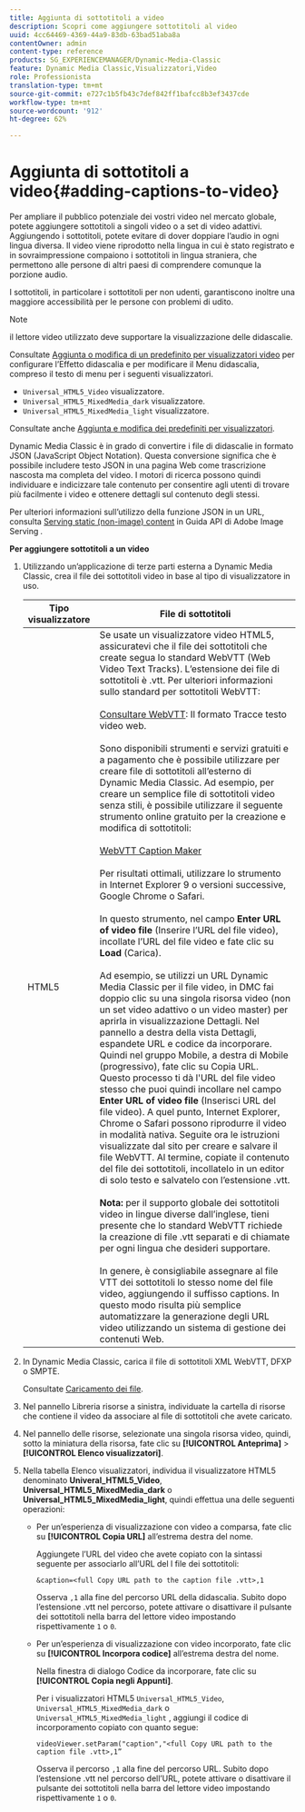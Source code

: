 ```yaml
---
title: Aggiunta di sottotitoli a video
description: Scopri come aggiungere sottotitoli al video
uuid: 4cc64469-4369-44a9-83db-63bad51aba8a
contentOwner: admin
content-type: reference
products: SG_EXPERIENCEMANAGER/Dynamic-Media-Classic
feature: Dynamic Media Classic,Visualizzatori,Video
role: Professionista
translation-type: tm+mt
source-git-commit: e727c1b5fb43c7def842ff1bafcc8b3ef3437cde
workflow-type: tm+mt
source-wordcount: '912'
ht-degree: 62%

---
```



# Aggiunta di sottotitoli a video{#adding-captions-to-video}

Per ampliare il pubblico potenziale dei vostri video nel mercato globale, potete aggiungere sottotitoli a singoli video o a set di video adattivi. Aggiungendo i sottotitoli, potete evitare di dover doppiare l’audio in ogni lingua diversa. Il video viene riprodotto nella lingua in cui è stato registrato e in sovraimpressione compaiono i sottotitoli in lingua straniera, che permettono alle persone di altri paesi di comprendere comunque la porzione audio.

I sottotitoli, in particolare i sottotitoli per non udenti, garantiscono inoltre una maggiore accessibilità per le persone con problemi di udito.

>[!NOTE]
>
>il lettore video utilizzato deve supportare la visualizzazione delle didascalie.

Consultate [Aggiunta o modifica di un predefinito per visualizzatori video](previewing-videos-video-viewer.md#adding_or_editing_a_video_viewer_preset) per configurare l’Effetto didascalia e per modificare il Menu didascalia, compreso il testo di menu per i seguenti visualizzatori.

* `Universal_HTML5_Video` visualizzatore.
* `Universal_HTML5_MixedMedia_dark` visualizzatore.
* `Universal_HTML5_MixedMedia_light` visualizzatore.

Consultate anche [Aggiunta e modifica dei predefiniti per visualizzatori](application-setup.md#adding_and_editing_viewer_presets).

Dynamic Media Classic è in grado di convertire i file di didascalie in formato JSON (JavaScript Object Notation). Questa conversione significa che è possibile includere testo JSON in una pagina Web come trascrizione nascosta ma completa del video. I motori di ricerca possono quindi individuare e indicizzare tale contenuto per consentire agli utenti di trovare più facilmente i video e ottenere dettagli sul contenuto degli stessi.

Per ulteriori informazioni sull’utilizzo della funzione JSON in un URL, consulta [Serving static (non-image) content](https://experienceleague.adobe.com/docs/dynamic-media-developer-resources/image-serving-api/image-serving-api/c-serving-static-nonimage-contents.html?lang=en#image-serving-api) in Guida API di Adobe Image Serving *.*

**Per aggiungere sottotitoli a un video**

1. Utilizzando un’applicazione di terze parti esterna a Dynamic Media Classic, crea il file dei sottotitoli video in base al tipo di visualizzatore in uso.

   | Tipo visualizzatore | File di sottotitoli |
   |--- |--- |
   | HTML5 | Se usate un visualizzatore video HTML5, assicuratevi che il file dei sottotitoli che create segua lo standard WebVTT (Web Video Text Tracks). L’estensione dei file di sottotitoli è .vtt. Per ulteriori informazioni sullo standard per sottotitoli WebVTT:<br><br>[Consultare WebVTT](https://dev.w3.org/html5/webvtt/): Il formato Tracce testo video web. <br><br>Sono disponibili strumenti e servizi gratuiti e a pagamento che è possibile utilizzare per creare file di sottotitoli all’esterno di Dynamic Media Classic. Ad esempio, per creare un semplice file di sottotitoli video senza stili, è possibile utilizzare il seguente strumento online gratuito per la creazione e modifica di sottotitoli: <br><br>[WebVTT Caption Maker](https://testdrive-archive.azurewebsites.net/Graphics/CaptionMaker/Default.html) <br><br>Per risultati ottimali, utilizzare lo strumento in Internet Explorer 9 o versioni successive, Google Chrome o Safari. <br><br>In questo strumento, nel campo <b>Enter URL of video file</b> (Inserire l’URL del file video), incollate l’URL del file video e fate clic su <b>Load</b> (Carica). <br><br>Ad esempio, se utilizzi un URL Dynamic Media Classic per il file video, in DMC fai doppio clic su una singola risorsa video (non un set video adattivo o un video master) per aprirla in visualizzazione Dettagli. Nel pannello a destra della vista Dettagli, espandete URL e codice da incorporare. Quindi nel gruppo Mobile, a destra di Mobile (progressivo), fate clic su Copia URL. Questo processo ti dà l&#39;URL del file video stesso che puoi quindi incollare nel campo <b>Enter URL of video file</b> (Inserisci URL del file video). A quel punto, Internet Explorer, Chrome o Safari possono riprodurre il video in modalità nativa. Seguite ora le istruzioni visualizzate dal sito per creare e salvare il file WebVTT. Al termine, copiate il contenuto del file dei sottotitoli, incollatelo in un editor di solo testo e salvatelo con l’estensione .vtt. <br><br><b>Nota:</b> per il supporto globale dei sottotitoli video in lingue diverse dall’inglese, tieni presente che lo standard WebVTT richiede la creazione di file .vtt separati e di chiamate per ogni lingua che desideri supportare. <br><br>In genere, è consigliabile assegnare al file VTT dei sottotitoli lo stesso nome del file video, aggiungendo il suffisso captions. In questo modo risulta più semplice automatizzare la generazione degli URL video utilizzando un sistema di gestione dei contenuti Web. |

1. In Dynamic Media Classic, carica il file di sottotitoli XML WebVTT, DFXP o SMPTE.

   Consultate [Caricamento dei file](uploading-files.md#uploading_files).

1. Nel pannello Libreria risorse a sinistra, individuate la cartella di risorse che contiene il video da associare al file di sottotitoli che avete caricato.
1. Nel pannello delle risorse, selezionate una singola risorsa video, quindi, sotto la miniatura della risorsa, fate clic su **[!UICONTROL Anteprima]** > **[!UICONTROL Elenco visualizzatori]**.
1. Nella tabella Elenco visualizzatori, individua il visualizzatore HTML5 denominato **Univeral_HTML5_Video**, **Universal_HTML5_MixedMedia_dark** o **Universal_HTML5_MixedMedia_light**, quindi effettua una delle seguenti operazioni:

   * Per un’esperienza di visualizzazione con video a comparsa, fate clic su **[!UICONTROL Copia URL]** all’estrema destra del nome.

      Aggiungete l’URL del video che avete copiato con la sintassi seguente per associarlo all’URL del l file dei sottotitoli:

      `&caption=<full Copy URL path to the caption file .vtt>,1`

      Osserva `,1` alla fine del percorso URL della didascalia. Subito dopo l’estensione .vtt nel percorso, potete attivare o disattivare il pulsante dei sottotitoli nella barra del lettore video impostando rispettivamente `1` o `0`.

   * Per un’esperienza di visualizzazione con video incorporato, fate clic su **[!UICONTROL Incorpora codice]** all’estrema destra del nome.

      Nella finestra di dialogo Codice da incorporare, fate clic su **[!UICONTROL Copia negli Appunti]**.

      Per i visualizzatori HTML5 `Universal_HTML5_Video`, `Universal_HTML5_MixedMedia_dark` o `Universal_HTML5_MixedMedia_light` , aggiungi il codice di incorporamento copiato con quanto segue:

      `videoViewer.setParam("caption","<full Copy URL path to the caption file .vtt>,1”`

      Osserva il percorso `,1` alla fine del percorso URL. Subito dopo l’estensione .vtt nel percorso dell’URL, potete attivare o disattivare il pulsante dei sottotitoli nella barra del lettore video impostando rispettivamente `1` o `0`.

